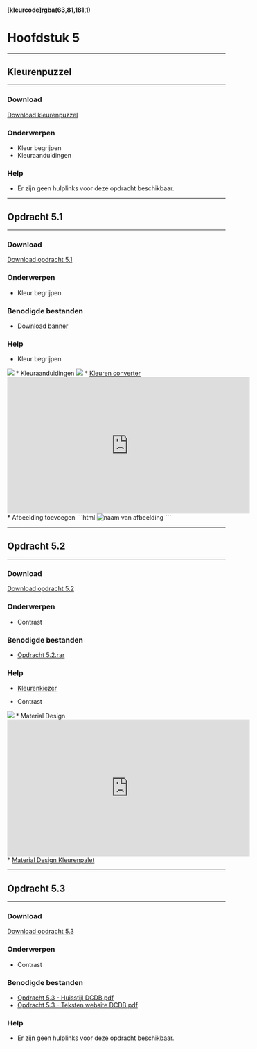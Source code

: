 #### [kleurcode]rgba(63,81,181,1)

# Hoofdstuk 5

---
## Kleurenpuzzel
---

### Download
<a href="https://elo.kw1c.nl/CMS/Studie/811%20ICT-Academie/811%20VakkenInhoud/%5BB.14%20HTM%5D%20HTMLCSS/Productie/02.%20Opdrachten/Hoofdstuk%205/Kleurenkiezer%20puzzel.xlsx" target="_blank">Download kleurenpuzzel</a>

### Onderwerpen
*   Kleur begrijpen
*   Kleuraanduidingen

### Help
*   Er zijn geen hulplinks voor deze opdracht beschikbaar.

---
## Opdracht 5.1
---

### Download
<a href="https://elo.kw1c.nl/CMS/Studie/811%20ICT-Academie/811%20VakkenInhoud/%5BB.14%20HTM%5D%20HTMLCSS/Productie/02.%20Opdrachten/Hoofdstuk%205/Opdracht%205.1.pdf" target="_blank">Download opdracht 5.1</a>

### Onderwerpen
*   Kleur begrijpen

### Benodigde bestanden
*   <a href="https://elo.kw1c.nl/CMS/Studie/811%20ICT-Academie/811%20VakkenInhoud/%5BB.14%20HTM%5D%20HTMLCSS/Productie/02.%20Opdrachten/Hoofdstuk%205/Resources/Opdracht%205.1%20-%20Banner.jpg" target="_blank">Download banner</a>

### Help
*   Kleur begrijpen
<img src="https://elo.kw1c.nl/CMS/Studie/811%20ICT-Academie/811%20VakkenInhoud/%5BB.14%20HTM%5D%20HTMLCSS/Productie/02.%20Opdrachten/Hoofdstuk%205/Resources/KleurBegrijpen.png">
*   Kleuraanduidingen
<img src="https://elo.kw1c.nl/CMS/Studie/811%20ICT-Academie/811%20VakkenInhoud/%5BB.14%20HTM%5D%20HTMLCSS/Productie/02.%20Opdrachten/Hoofdstuk%205/Resources/RGBHexKleurnamen.png">
*   <a href="http://www.w3schools.com/colors/colors_converter.asp" target="_blank">Kleuren converter</a>
<iframe width="560" height="315" src="https://www.youtube.com/embed/M8fFjAXOsgc" frameborder="0" allowfullscreen></iframe>
*   Afbeelding toevoegen
```html
<img src="url van de afbeelding" alt="naam van afbeelding">
```

---
## Opdracht 5.2
---

### Download
<a href="https://elo.kw1c.nl/CMS/Studie/811%20ICT-Academie/811%20VakkenInhoud/%5BB.14%20HTM%5D%20HTMLCSS/Productie/02.%20Opdrachten/Hoofdstuk%205/Opdracht%205.2.pdf" target="_blank">Download opdracht 5.2</a>

### Onderwerpen
*   Contrast

### Benodigde bestanden
*   <a href="https://elo.kw1c.nl/CMS/Studie/811%20ICT-Academie/811%20VakkenInhoud/%5BB.14%20HTM%5D%20HTMLCSS/Productie/02.%20Opdrachten/Hoofdstuk%205/Resources/Opdracht%205.2.rar" target="_blank">Opdracht 5.2.rar</a>

### Help
*   <a href="http://colorpic.en.softonic.com/download-tracker?th=1%2F6CH9aeXedl4L8u%2BBHNJXWTW%2BLP1LFlnGQpxqjlxAMn8VI9fo0LozyCbJq4G4RzXNuTw231kyydQ2CpJMzvqb3zwKUBbPC3MOYWQiZo0MdLHiw68VE5xJXVZ347XZmU1dMorKWgax96jhjw8%2Fli17%2FPdlhIMiwynqZGyq5VpVU%3D" target="_blank">Kleurenkiezer</a>

*   Contrast
<img src="https://elo.kw1c.nl/CMS/Studie/811%20ICT-Academie/811%20VakkenInhoud/%5BB.14%20HTM%5D%20HTMLCSS/Productie/02.%20Opdrachten/Hoofdstuk%205/Resources/Contrast.png">
*   Material Design
<iframe width="560" height="315" src="https://www.youtube.com/embed/xYkz0Ueg0L4" frameborder="0" allowfullscreen></iframe>
*   <a href="https://material.google.com/style/color.html#" target="_blank">Material Design Kleurenpalet</a>

---
## Opdracht 5.3
---

### Download
<a href="https://elo.kw1c.nl/CMS/Studie/811%20ICT-Academie/811%20VakkenInhoud/%5BB.14%20HTM%5D%20HTMLCSS/Productie/02.%20Opdrachten/Hoofdstuk%205/Opdracht%205.3.pdf" target="_blank">Download opdracht 5.3</a>

### Onderwerpen
*   Contrast

### Benodigde bestanden
*   <a href="https://elo.kw1c.nl/CMS/Studie/811%20ICT-Academie/811%20VakkenInhoud/%5BB.14%20HTM%5D%20HTMLCSS/Productie/02.%20Opdrachten/Hoofdstuk%205/Resources/Opdracht%205.3%20-%20Huisstijl%20DCDB.pdf" target="_blank">Opdracht 5.3 - Huisstijl DCDB.pdf</a>
*   <a href="https://elo.kw1c.nl/CMS/Studie/811%20ICT-Academie/811%20VakkenInhoud/%5BB.14%20HTM%5D%20HTMLCSS/Productie/02.%20Opdrachten/Hoofdstuk%205/Resources/Opdracht%205.3%20-%20Teksten%20website%20DCDB.pdf" target="_blank">Opdracht 5.3 - Teksten website DCDB.pdf</a>

### Help
*   Er zijn geen hulplinks voor deze opdracht beschikbaar.